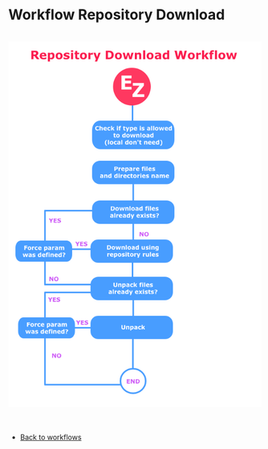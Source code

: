 # Workflow Repository Download

<br />

<img src="../extras/images/doc-workflow-repository-download.png?v=2017-12-15-2" alt="EzoRed">

<br />
<br />
<br />

- [Back to workflows](WORKFLOWS.md)
  